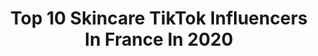 ---
title: Top 10 Skincare TikTok Influencers In France In 2020
description: >-
  Find top skincare TikTok influencers in France in 2020. Most popular hashtags: #sephora #food #makeup #routine.
platform: TikTok
profiles:
  - username: "afrodisiakgyalie"
    fullname: >-
      Ornella 🕊
    location: "France"
    followers: 22954
    engagement: 991
    commentsToLikes: 0.016782
    id: cka0pq3hw9eim0i78tpgs3d87
    verified: false
    hashtags: "#lovely, #latina, #walkchallenge, #dancer"
  - username: "sarah.bl28"
    fullname: >-
      Sarah🙃✨
    location: "France"
    followers: 2583
    engagement: 1185
    commentsToLikes: 0.038684
    id: cka8dy6b8uws90i7890acye2k
    verified: false
    hashtags: "#friends, #morocco, #pureactive, #savage"
  - username: "_.aestheticxvibezz._"
    fullname: >-
      🦋♡︎
    location: "France"
    followers: 6407
    engagement: 2670
    commentsToLikes: 0.023725
    id: ckaftrjw96j7k0i788i2tkmcc
    verified: false
    hashtags: "#hair, #devinecefilm, #dontletthisflop, #coronavirus"
  - username: "jennajjlb8"
    fullname: >-
      jennajjlb
    location: "France"
    followers: 34373
    engagement: 872
    commentsToLikes: 0.048321
    id: ckacajk6yh0jn0i78d2yafitn
    verified: false
    hashtags: "#marriage, #holidays, #youngestchild, #spanish"
  - username: "anaispicquet"
    fullname: >-
      Anais Picquet
    location: "France"
    followers: 15567
    engagement: 1540
    commentsToLikes: 0.019944
    id: ck9r70gkk66lb0j787zhfweoc
    verified: false
    hashtags: "#etudehouse, #lipgloss, #eyelook, #lips"
  - username: "outfits__by.me"
    fullname: >-
      Tyty ✨
    location: "France"
    followers: 9038
    engagement: 1651
    commentsToLikes: 0.018273
    id: ckaiev072u0nq0i78uyatm5q7
    verified: false
    hashtags: "#haul, #photo, #makeup, #gloss"
  - username: "yotips"
    fullname: >-
      YOUSR
    location: "France"
    followers: 111191
    engagement: 683
    commentsToLikes: 0.003274
    id: cka0mttxswsj60i7848f10d4r
    verified: true
    hashtags: "#tunisie, #algeria, #beaute, #skin"
  - username: "kate.aristov"
    fullname: >-
      ⭐️Kate Aristov⭐️
    location: "France"
    followers: 2343
    engagement: 1454
    commentsToLikes: 0.405608
    id: ckams7nkqoz2a0i7893bhpvkn
    verified: false
    hashtags: "#bluelagoon, #bikini, #challenge, #fashionblogger"
  - username: "sephorafrance"
    fullname: >-
      SEPHORA
    location: "France"
    followers: 88117
    engagement: 2026
    commentsToLikes: 0.014110
    id: ck9kdnjzouz650j78x2tvz2vq
    verified: true
    hashtags: "#canttouchthis, #paillettes, #ultrainstinct, #lipstick"
  - username: "emmatth"
    fullname: >-
      Emmatth 
    location: "France"
    followers: 237218
    engagement: 2471
    commentsToLikes: 0.009914
    id: ckaifgi0awsn40i78nw0l9gfi
    verified: false
    hashtags: "#makeup, #routine, #demakeup, #skincare"
---